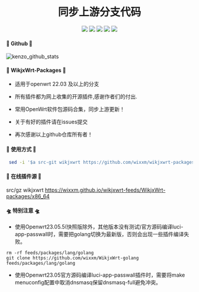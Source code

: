 <div align="center">
<h1 align="center">同步上游分支代码</h1>
<img src="https://img.shields.io/github/issues/wixxm/wikjxwrt-packages?color=green">
<img src="https://img.shields.io/github/stars/wixxm/wikjxwrt-packages?color=yellow">
<img src="https://img.shields.io/github/forks/wixxm/wikjxwrt-packages?color=orange">
<img src="https://img.shields.io/github/license/wixxm/wikjxwrt-packages?color=ff69b4">
<img src="https://img.shields.io/github/languages/code-size/wixxm/wikjxwrt-packages?color=blueviolet">
</div>


#### 🏅 Github 🏅
 ![kenzo_github_stats](https://github-readme-stats.vercel.app/api?username=wixxm&show_icons=true&theme=merko)

#### 🎉 WikjxWrt-Packages 🎉
*  适用于openwrt 22.03 及以上的分支
 
*  所有插件都为网上收集的开源插件,感谢作者们的付出.

*  常用OpenWrt软件包源码合集，同步上游更新！

*  关于有好的插件请在issues提交

*  再次感谢以上github仓库所有者！
#### 🌈 使用方式 🌈

```bash
 sed -i '$a src-git wikjxwrt https://github.com/wixxm/wikjxwrt-packages' feeds.conf.default
```
#### 🌈 在线插件源 🌈
 src/gz wikjxwrt https://wixxm.github.io/wikjxwrt-feeds/WikjxWrt-packages/x86_64

#### 🛸 特别注意 🛸
*  使用Openwrt23.05.5(快照版除外，其他版本没有测试)官方源码编译luci-app-passwall时，需要把golang切换为最新版，否则会出现一些插件编译失败。
  ```shell
rm -rf feeds/packages/lang/golang
git clone https://github.com/wixxm/WikjxWrt-golang feeds/packages/lang/golang
```

*  使用Openwrt23.05官方源码编译luci-app-passwall插件时，需要将make menuconfig配置中取消dnsmasq保留dnsmasq-full避免冲突。


